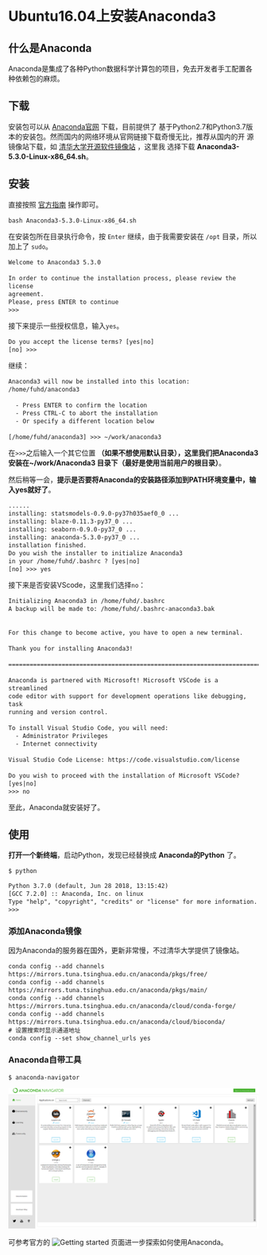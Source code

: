 Ubuntu16.04上安装Anaconda3
================================================================================
## 什么是Anaconda
Anaconda是集成了各种Python数据科学计算包的项目，免去开发者手工配置各种依赖包的麻烦。

## 下载
安装包可以从 [Anaconda官网](https://www.anaconda.com/download/#linux) 下载，目前提供了
基于Python2.7和Python3.7版本的安装包。然而国内的网络环境从官网链接下载奇慢无比，推荐从国内的开
源镜像站下载，如 [清华大学开源软件镜像站](https://mirrors.tuna.tsinghua.edu.cn/) ，这里我
选择下载 **Anaconda3-5.3.0-Linux-x86_64.sh**。

## 安装
直接按照 [官方指南](http://docs.anaconda.com/anaconda/install/linux/) 操作即可。
```shell
bash Anaconda3-5.3.0-Linux-x86_64.sh
```
在安装包所在目录执行命令，按 `Enter` 继续，由于我需要安装在 `/opt` 目录，所以加上了 `sudo`。
```
Welcome to Anaconda3 5.3.0

In order to continue the installation process, please review the license
agreement.
Please, press ENTER to continue
>>>
```
接下来提示一些授权信息，输入`yes`。
```
Do you accept the license terms? [yes|no]
[no] >>>
```
继续：
```
Anaconda3 will now be installed into this location:
/home/fuhd/anaconda3

  - Press ENTER to confirm the location
  - Press CTRL-C to abort the installation
  - Or specify a different location below

[/home/fuhd/anaconda3] >>> ~/work/anaconda3
```
在`>>>`之后输入一个其它位置 **（如果不想使用默认目录），这里我们把Anaconda3安装在~/work/Anaconda3
目录下（最好是使用当前用户的根目录）**。

然后稍等一会，**提示是否要将Anaconda的安装路径添加到PATH环境变量中，输入yes就好了**。
```
......
installing: statsmodels-0.9.0-py37h035aef0_0 ...
installing: blaze-0.11.3-py37_0 ...
installing: seaborn-0.9.0-py37_0 ...
installing: anaconda-5.3.0-py37_0 ...
installation finished.
Do you wish the installer to initialize Anaconda3
in your /home/fuhd/.bashrc ? [yes|no]
[no] >>> yes
```
接下来是否安装VScode，这里我们选择`no`：
```
Initializing Anaconda3 in /home/fuhd/.bashrc
A backup will be made to: /home/fuhd/.bashrc-anaconda3.bak


For this change to become active, you have to open a new terminal.

Thank you for installing Anaconda3!

===========================================================================

Anaconda is partnered with Microsoft! Microsoft VSCode is a streamlined
code editor with support for development operations like debugging, task
running and version control.

To install Visual Studio Code, you will need:
  - Administrator Privileges
  - Internet connectivity

Visual Studio Code License: https://code.visualstudio.com/license

Do you wish to proceed with the installation of Microsoft VSCode? [yes|no]
>>> no
```
至此，Anaconda就安装好了。

## 使用
**打开一个新终端**，启动Python，发现已经替换成 **Anaconda的Python** 了。
```shell
$ python
```
```
Python 3.7.0 (default, Jun 28 2018, 13:15:42)
[GCC 7.2.0] :: Anaconda, Inc. on linux
Type "help", "copyright", "credits" or "license" for more information.
>>>
```

### 添加Anaconda镜像
因为Anaconda的服务器在国外，更新非常慢，不过清华大学提供了镜像站。
```shell
conda config --add channels https://mirrors.tuna.tsinghua.edu.cn/anaconda/pkgs/free/
conda config --add channels https://mirrors.tuna.tsinghua.edu.cn/anaconda/pkgs/main/
conda config --add channels https://mirrors.tuna.tsinghua.edu.cn/anaconda/cloud/conda-forge/
conda config --add channels https://mirrors.tuna.tsinghua.edu.cn/anaconda/cloud/bioconda/
# 设置搜索时显示通道地址
conda config --set show_channel_urls yes
```

### Anaconda自带工具
```shell
$ anaconda-navigator
```

![anaconda-navigator](img/anaconda3.png)

可参考官方的 ![Getting started](http://docs.anaconda.com/anaconda/user-guide/getting-started/)
页面进一步探索如何使用Anaconda。
